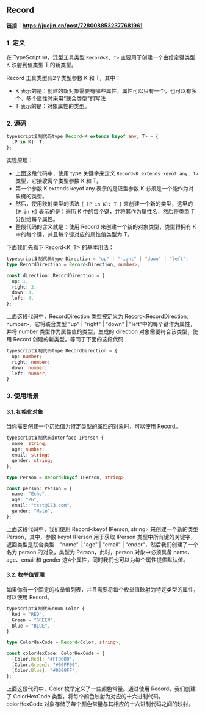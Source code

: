 ## Record

**链接：https://juejin.cn/post/7280088532377681961**

### 1. 定义

在 TypeScript 中，泛型工具类型 `Record<K, T>` 主要用于创建一个由给定键类型 K 映射到值类型 T 的新类型。

Record 工具类型有2个类型参数 K 和 T，其中：

- K 表示的是：创建的新对象需要有哪些属性，属性可以只有一个，也可以有多个，多个属性时采用“联合类型”的写法
- T 表示的是：对象属性的类型。

### 2. 源码

```typescript
typescript复制代码type Record<K extends keyof any, T> = {
  [P in K]: T;
};
```

实现原理：

- 上面这段代码中，使用 type 关键字来定义 `Record<K extends keyof any, T>` 类型，它接收两个类型参数 K 和 T。
- 第一个参数 K extends keyof any 表示的是泛型参数 K 必须是一个能作为对象键的类型。
- 然后，使用映射类型的语法 `{ [P in K]: T }` 来创建一个新的类型，这里的 `[P in K]` 表示的是：遍历 K 中的每个键，并将其作为属性名，然后将类型 T 分配给每个属性。
- 整段代码的含义就是：使用 Record 来创建一个新的对象类型，类型将拥有 K 中的每个键，并且每个键对应的属性值类型为 T。

下面我们先看下 Record<K, T> 的基本用法：

```typescript
typescript复制代码type Direction = "up" | "right" | "down" | "left";
type RecordDirection = Record<Direction, number>;

const direction: RecordDirection = {
  up: 1,
  right: 2,
  down: 3,
  left: 4,
};
```

上面这段代码中，RecordDirection 类型被定义为 Record<RecordDirection, number>，它将联合类型 "up" | "right" | "down" | "left"中的每个键作为属性，并将 number 类型作为属性值的类型，生成的 direction 对象需要符合该类型，使用 Record 创建的新类型，等同于下面的这段代码：

```typescript
typescript复制代码type RecordDirection = {
  up: number;
  right: number;
  down: number;
  left: number;
}
```

### 3. 使用场景

#### 3.1. 初始化对象

当你需要创建一个初始值为特定类型的属性的对象时，可以使用 Record。

```typescript
typescript复制代码interface IPerson {
  name: string;
  age: number;
  email: string;
  gender: string;
};

type Person = Record<keyof IPerson, string>

const person: Person = {
  name: "Echo",
  age: "26",
  email: "test@123.com",
  gender: "Male",
};
```

上面这段代码中，我们使用 Record<keyof IPerson, string> 来创建一个新的类型 Person，其中，参数 keyof IPerson 用于获取 IPerson 类型中所有键的关键字，返回类型是联合类型："name" | "age" | "email" | "ender"，然后我们创建了一个名为 person 的对象，类型为 Person，此时，person 对象中必须具备 name、age、email 和 gender 这4个属性，同时我们也可以为每个属性提供默认值。

#### 3.2. 枚举值管理

如果你有一个固定的枚举值列表，并且需要将每个枚举值映射为特定类型的属性，可以使用 Record。

```typescript
typescript复制代码enum Color {
  Red = "RED",
  Green = "GREEN",
  Blue = "BLUE",
}

type ColorHexCode = Record<Color, string>;

const colorHexCode: ColorHexCode = {
  [Color.Red]: "#FF0000",
  [Color.Green]: "#00FF00",
  [Color.Blue]: "#0000FF",
};
```

上面这段代码中，Color 枚举定义了一些颜色常量。通过使用 Record，我们创建了 ColorHexCode 类型，将每个颜色映射为对应的十六进制代码。colorHexCode 对象存储了每个颜色常量与其相应的十六进制代码之间的映射。